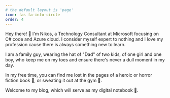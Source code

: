 ```yaml
---
# the default layout is 'page'
icon: fas fa-info-circle
order: 4
---
```




Hey there! :wave: I'm Nikos, a Technology Consultant at Microsoft focusing on C# code and Azure cloud. I consider myself expert to nothing and I love my profession cause there is always something new to learn.

I am a family guy, wearing the hat of "Dad" of two kids, of one girl and one boy, who keep me on my toes and ensure there's never a dull moment in my day.

In my free time, you can find me lost in the pages of a heroic or horror fiction book :closed_book:, or sweating it out at the gym :muscle:.

Welcome to my blog, which will serve as my digital notebook :notebook_with_decorative_cover:.
